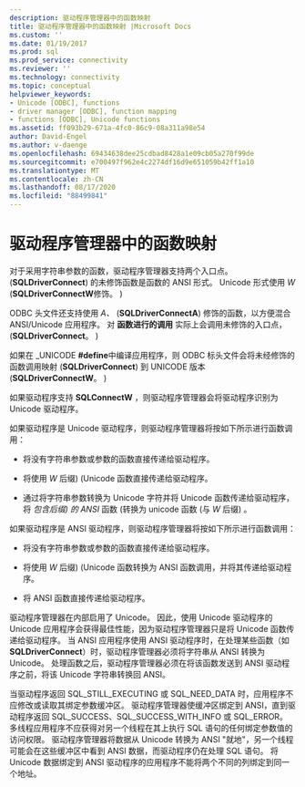 ```yaml
---
description: 驱动程序管理器中的函数映射
title: 驱动程序管理器中的函数映射 |Microsoft Docs
ms.custom: ''
ms.date: 01/19/2017
ms.prod: sql
ms.prod_service: connectivity
ms.reviewer: ''
ms.technology: connectivity
ms.topic: conceptual
helpviewer_keywords:
- Unicode [ODBC], functions
- driver manager [ODBC], function mapping
- functions [ODBC], Unicode functions
ms.assetid: ff093b29-671a-4fc0-86c9-08a311a98e54
author: David-Engel
ms.author: v-daenge
ms.openlocfilehash: 69434638dee25cdbad8428a1e09cb05a270f99de
ms.sourcegitcommit: e700497f962e4c2274df16d9e651059b42ff1a10
ms.translationtype: MT
ms.contentlocale: zh-CN
ms.lasthandoff: 08/17/2020
ms.locfileid: "88499841"
---
```

# <a name="function-mapping-in-the-driver-manager"></a>驱动程序管理器中的函数映射
对于采用字符串参数的函数，驱动程序管理器支持两个入口点。  (**SQLDriverConnect**) 的未修饰函数是函数的 ANSI 形式。 Unicode 形式使用 *W* (**SQLDriverConnectW**修饰。 )   
  
 ODBC 头文件还支持使用 *A、* (**SQLDriverConnectA**) 修饰的函数，以方便混合 ANSI/Unicode 应用程序。 对 **函数进行的调用** 实际上会调用未修饰的入口点， (**SQLDriverConnect**。 )   
  
 如果在 _UNICODE **#define**中编译应用程序，则 ODBC 标头文件会将未经修饰的函数调用映射 (**SQLDriverConnect**) 到 UNICODE 版本 (**SQLDriverConnectW**。 )   
  
 如果驱动程序支持 **SQLConnectW** ，则驱动程序管理器会将驱动程序识别为 Unicode 驱动程序。  
  
 如果驱动程序是 Unicode 驱动程序，则驱动程序管理器将按如下所示进行函数调用：  
  
-   将没有字符串参数或参数的函数直接传递给驱动程序。  
  
-   将使用 *W* 后缀)  (Unicode 函数直接传递给驱动程序。  
  
-   通过将字符串参数转换为 Unicode 字符并将 Unicode 函数传递给驱动程序，将 *包含后缀) 的 ANSI* 函数 (转换为 unicode 函数 (与 *W* 后缀) 。  
  
 如果驱动程序是 ANSI 驱动程序，则驱动程序管理器将按如下所示进行函数调用：  
  
-   将没有字符串参数或参数的函数直接传递给驱动程序。  
  
-   将使用 *W* 后缀)  (Unicode 函数转换为 ANSI 函数调用，并将其传递给驱动程序。  
  
-   将 ANSI 函数直接传递给驱动程序。  
  
 驱动程序管理器在内部启用了 Unicode。 因此，使用 Unicode 驱动程序的 Unicode 应用程序会获得最佳性能，因为驱动程序管理器只是将 Unicode 函数传递给驱动程序。 当 ANSI 应用程序使用 ANSI 驱动程序时，在处理某些函数（如 **SQLDriverConnect**）时，驱动程序管理器必须将字符串从 ANSI 转换为 Unicode。 处理函数之后，驱动程序管理器必须在将该函数发送到 ANSI 驱动程序之前，将该 Unicode 字符串转换回 ANSI。  
  
 当驱动程序返回 SQL_STILL_EXECUTING 或 SQL_NEED_DATA 时，应用程序不应修改或读取其绑定参数缓冲区。 驱动程序管理器使缓冲区绑定到 ANSI，直到驱动程序返回 SQL_SUCCESS、SQL_SUCCESS_WITH_INFO 或 SQL_ERROR。 多线程应用程序不应获得对另一个线程在其上执行 SQL 语句的任何绑定参数值的访问权限。 驱动程序管理器将数据从 Unicode 转换为 ANSI "就地"，另一个线程可能会在这些缓冲区中看到 ANSI 数据，而驱动程序仍在处理 SQL 语句。 将 Unicode 数据绑定到 ANSI 驱动程序的应用程序不能将两个不同的列绑定到同一个地址。
